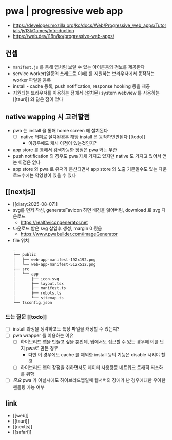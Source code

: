 # pwa | progressive web app

+ https://developer.mozilla.org/ko/docs/Web/Progressive_web_apps/Tutorials/js13kGames/Introduction
+ https://web.dev/i18n/ko/progressive-web-apps/

## 컨셉
- `manifest.js` 를 통해 앱처럼 보일 수 있는 아이콘등의 정보를 제공한다
- service worker(일종의 쓰레드로 이해) 를 지원하는 브라우저에서 동작하는 worker 파일을 등록
- install - cache 등록, push notification, response hooking 등을 제공
- 지원되는 브라우저를 이용하는 점에서 (설치된)  system webview 를 사용하는 [[tauri]] 와 닮은 점이 있다

## native wapping 시 고려할점
- pwa 는 install 을 통해 home screen 에 설치된다
  - [ ] native 래퍼로 설치된경우 해당 install 은 동작하면안된다 [[todo]]
    - 이경우에도 캐시 이점이 있는것인지?
- app store 를 통해서 검색가능한 장점은 pwa 와는 무관
- push notification 의 경우도 pwa 자체  가지고 있지만 native 도 가지고 있어서 얻는 이점은 없다
- app store 와 pwa 로 유저가 분산되면서 app store 의 노출 기준일수도 있는 다운로드수에는 악영향이 있을 수 있다

## [[nextjs]]
- [[diary:2025-08-07]]
- svg를 먼저 작성, generateFavicon 하면 배경을 잃어버림, download 로 svg 다운로드
  + https://realfavicongenerator.net
- 다운로드 받은 svg 삽입후 생성, margin 0 줬음
  - https://www.pwabuilder.com/imageGenerator
- file 위치
  ```sh
  .
  ├── public
  │   ├── web-app-manifest-192x192.png
  │   └── web-app-manifest-512x512.png
  ├── src
  │   └── app
  │       ├── icon.svg
  │       ├── layout.tsx
  │       ├── manifest.ts
  │       ├── robots.ts
  │       └── sitemap.ts
  └── tsconfig.json
  ```

### 드는 질문 [[todo]]
- [ ] install 과정을 생략하고도 특정 파일을 캐싱할 수 있는지?
- [ ] pwa wrapper 를 이용하는 이유
  - [ ] 하이브리드 앱을 만들고 싶을 뿐인데, 웹에서도 접근할 수 있는 경우에 이를 단지 pwa로 만든 경우
    - 다만 이 경우에도 cache 를 제외한 install 등의 기능은 disable 시켜야 할 것
  - [ ] 하이브리드 앱의 장점을 취하면서도 데이터 사용량등 네트워크 트래픽 최소화를 위함
- [ ] *중요* pwa 가 아닐시에도 하이브리드앱일때 웹서버의 장애가 난 경우에대한 우아한 핸들링 가능 여부

## link
- [[web]]
- [[tauri]]
- [[nextjs]]
- [[safari]]
